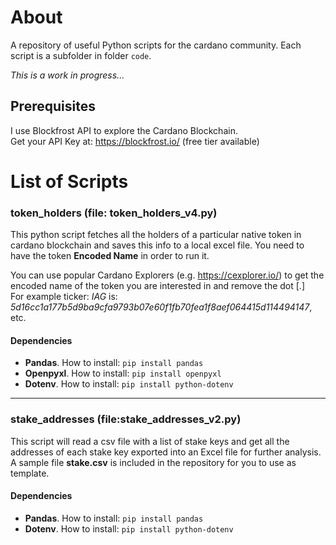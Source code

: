 # About
A repository of useful Python scripts for the cardano community. Each script is a subfolder in folder `code`.

*This is a work in progress...*


## Prerequisites
I use Blockfrost API to explore the Cardano Blockchain.  
Get your API Key at: https://blockfrost.io/ (free tier available)



# List of Scripts

### token_holders (file: token_holders_v4.py)
This python script fetches all the holders of a particular native token in cardano blockchain and saves this info to a local excel file. You need to have the token **Encoded Name** in order to run it.

You can use popular Cardano Explorers (e.g. https://cexplorer.io/) to get the encoded name of the token you are interested in and remove the dot [.] </br>For example ticker: *IAG* is: *5d16cc1a177b5d9ba9cfa9793b07e60f1fb70fea1f8aef064415d114494147*, etc.

#### Dependencies
* **Pandas**. How to install: `pip install pandas`
* **Openpyxl**. How to install: `pip install openpyxl`
* **Dotenv**. How to install: `pip install python-dotenv`

---

### stake_addresses (file:stake_addresses_v2.py)
This script will read a csv file with a list of stake keys and get all the addresses of each stake key exported into an Excel file for further analysis. A sample file **stake.csv** is included in the repository for you to use as template.
#### Dependencies
* **Pandas**. How to install: `pip install pandas`
* **Dotenv**. How to install: `pip install python-dotenv`
